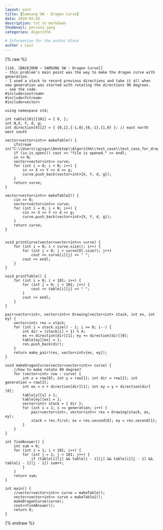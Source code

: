 ```yaml
---
layout: post
title: [Samsung SW - Dragon Curve]
data: 2020-05-26
description: txt to markdown
thumbnail: person1.jpeg
categories: Algorithm

# Information for the author block
author : Loui
---
```


{% raw %}

	﻿[116. [BACKJOON – SAMSUNG SW : Dragon Curve]]
	- this problem’s main point was the way to make the dragon curve with generation.
	- I used a stack to record previous directions and take it all when new generation was started with rotating the directions 90 degrees.
	- see the code.
	#include<iostream>
	#include<fstream>
	#include<vector>
	
	using namespace std;
	
	int table[101][101] = { 0, };
	int N,X, Y, d, g;
	int direction[4][2] = { {0,1},{-1,0},{0,-1},{1,0} }; // east north west south
	
	vector<vector<int>> makeTable() {
		ifstream in("C:\\Users\\gjsgu\\Desktop\\Algorithm\\test_case\\test_case_for_dragon_curve.txt");
		if (in.is_open()) cout << "file is opened." << endl;
		in >> N;
		vector<vector<int>> curve;
		for (int i = 0; i < N; i++) {
			in >> X >> Y >> d >> g;
			curve.push_back(vector<int>{X, Y, d, g});
		}
		return curve;
	}
	
	vector<vector<int>> makeTable2() {
		cin >> N;
		vector<vector<int>> curve;
		for (int i = 0; i < N; i++) {
			cin >> X >> Y >> d >> g;
			curve.push_back(vector<int>{X, Y, d, g});
		}
		return curve;
	}
	
	
	void printCurve(vector<vector<int>> curve) {
		for (int i = 0; i < curve.size(); i++) {
			for (int j = 0; j < curve[0].size(); j++)
				cout << curve[i][j] << " ";
			cout << endl;
		}
	}
	
	void printTable() {
		for (int i = 0; i < 101; i++) {
			for (int j = 0; j < 101; j++) {
				cout << table[i][j] << " ";
			}
			cout << endl;
		}
	}
	
	pair<vector<int>, vector<int>> Drawing(vector<int> stack, int ex, int ey) {
		vector<int> res = stack;
		for (int i = stack.size() - 1; i >= 0; i--) {
			int dir = (stack[i] + 1) % 4;
			ex += direction[dir][1]; ey += direction[dir][0];
			table[ey][ex] = 1;
			res.push_back(dir);
		}
		return make_pair(res, vector<int>{ex, ey});
	}
	
	void makeDragonCurve(vector<vector<int>> curve) {
		//how to make rotate 90 degree?
		for (vector<int> row : curve) {
			int x = row[0]; int y = row[1]; int dir = row[2]; int generation = row[3];
			int ex = x + direction[dir][1]; int ey = y + direction[dir][0];
			table[y][x] = 1;
			table[ey][ex] = 1;
			vector<int> stack = { dir };
			for (int i = 1; i <= generation; i++) {
				pair<vector<int>, vector<int>> res = Drawing(stack, ex, ey);
				stack = res.first; ex = res.second[0]; ey = res.second[1];
			}
		}
	}
	
	int findAnswer() {
		int sum = 0;
		for (int i = 1; i < 101; i++) {
			for (int j = 1; j < 101; j++) {
				if (table[i][j] && table[i - 1][j] && table[i][j - 1] && table[i - 1][j - 1]) sum++;
			}
		}
		return sum;
	}
	
	int main() {
		//vector<vector<int>> curve = makeTable();
		vector<vector<int>> curve = makeTable2();
		makeDragonCurve(curve);
		cout<<findAnswer();
		return 0;
	}
	
{% endraw %}
